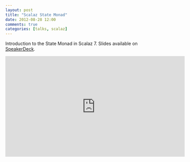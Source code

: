 ```yaml
---
layout: post
title: "Scalaz State Monad"
date: 2012-08-28 12:00
comments: true
categories: [talks, scalaz]
---
```


Introduction to the State Monad in Scalaz 7. Slides available on [SpeakerDeck](https://speakerdeck.com/mpilquist/scalaz-state-monad).

<iframe width="560" height="315" src="http://www.youtube.com/embed/Jg3Uv_YWJqI" frameborder="0" allowfullscreen></iframe>

